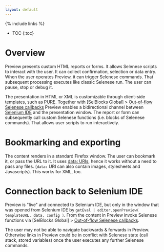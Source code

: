 ```yaml
---
layout: default
---
```

{% include links %}
* TOC
{:toc}

# Overview
Preview presents custom HTML reports or forms. It allows Selenese scripts to interact with the user. It can collect confirmation, selection or data entry. When the user operates Preview, it can trigger Selenese commands. That subsequent processing executes like classic Selenese run. The user can pause, stop or debug it.

The presentation in HTML or XML is customizable through client-side templates, such as [PURE](https://github.com/pure/pure). Together with [SelBlocks Global] > [Out-of-flow Selenese callbacks](SelBlocksGlobal#out-of-flow-selenese-callbacks) Preview enables a bidirectional channel between [Selenium IDE](SeleniumIDEtips) and the presentation window. The report or form can subsequently call custom Selenese functions (i.e. blocks of Selenese commands). That allows user scripts to run interactively.

# Bookmarking and exporting
The content renders in a standard Firefox window. The user can bookmark it, or pass the URL to it. It uses [data: URIs](https://developer.mozilla.org/en-US/docs/Web/HTTP/data_URIs), hence it works without a need to pass any files. (`data:` URI can also contain images, stylesheets and Javascripts). This works for XML, too.

# Connection back to Selenium IDE 
Preview is "live" and connected to Selenium IDE, but only in the window that was opened from Selenium IDE by `getEval | editor.openPreview( templateURL, data, config )`. From the content in Preview invoke Selenese functions via [SelBlocks Global] &gt; [Out-of-flow Selenese callbacks](SelBlocksGlobal#out-of-flow-selenese-callbacks).

The user may not be able to navigate backwards & forwards in Preview. Otherwise links in Preview could be in conflict with Selenese state (call stack, stored variables) once the user executes any further Selenese commands.
<!-- TODO try open in FF sidebar.
TODO Have it configurable via Settings. -->
